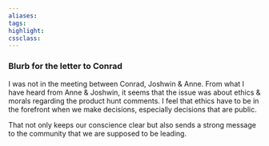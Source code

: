 ```yaml
---
aliases:  
tags:
highlight:  
cssclass:
---
```


### Blurb for the letter to Conrad
I was not in the meeting between Conrad, Joshwin & Anne. From what I have heard from Anne & Joshwin, it seems that the issue was about ethics & morals regarding the product hunt comments. I feel that ethics have to be in the forefront when we make decisions, especially decisions that are public.

That not only keeps our conscience clear but also sends a strong message to the community that we are supposed to be leading.